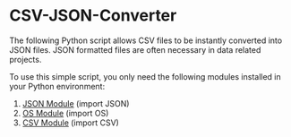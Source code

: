 # CSV-JSON-Converter
 
The following Python script allows CSV files to be instantly converted into JSON files.  JSON formatted files are often necessary in data related projects.

To use this simple script, you only need the following modules installed in your Python environment:
1. [JSON Module](https://docs.python.org/3/library/json.html) (import JSON)
2. [OS Module](https://docs.python.org/3/library/os.html) (import OS)
3. [CSV Module](https://docs.python.org/3/library/csv.html) (import CSV)

